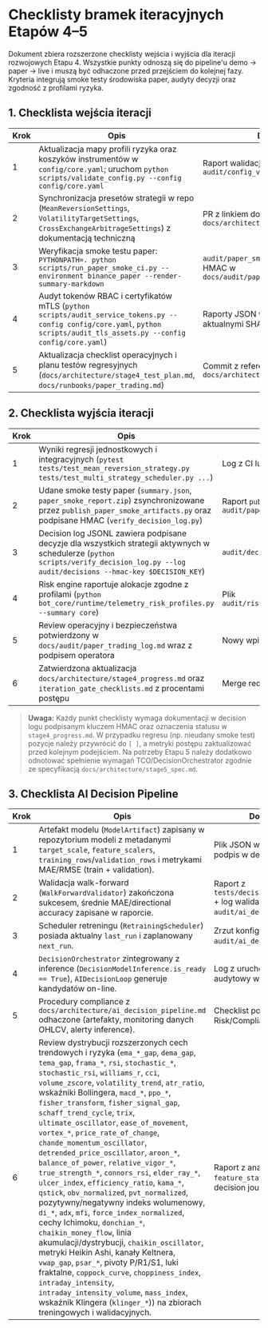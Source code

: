 # Checklisty bramek iteracyjnych Etapów 4–5

Dokument zbiera rozszerzone checklisty wejścia i wyjścia dla iteracji rozwojowych Etapu 4. Wszystkie punkty odnoszą się do pipeline'u demo → paper → live i muszą być odhaczone przed przejściem do kolejnej fazy. Kryteria integrują smoke testy środowiska paper, audyty decyzji oraz zgodność z profilami ryzyka.

## 1. Checklista wejścia iteracji

| Krok | Opis | Dowód/Artefakt |
| --- | --- | --- |
| 1 | Aktualizacja mapy profili ryzyka oraz koszyków instrumentów w `config/core.yaml`; uruchom `python scripts/validate_config.py --config config/core.yaml` | Raport walidacji zapisany w `audit/config_validation/iteracja_<nr>.json` |
| 2 | Synchronizacja presetów strategii w repo (`MeanReversionSettings`, `VolatilityTargetSettings`, `CrossExchangeArbitrageSettings`) z dokumentacją techniczną | PR z linkiem do `docs/architecture/strategies/*.md` |
| 3 | Weryfikacja smoke testu paper: `PYTHONPATH=. python scripts/run_paper_smoke_ci.py --environment binance_paper --render-summary-markdown` | `audit/paper_smoke/summary.json` + podpis HMAC w `docs/audit/paper_trading_log.jsonl` |
| 4 | Audyt tokenów RBAC i certyfikatów mTLS (`python scripts/audit_service_tokens.py --config config/core.yaml`, `python scripts/audit_tls_assets.py --config config/core.yaml`) | Raporty JSON w `audit/rbac/` i `audit/tls/` z aktualnymi SHA-256 |
| 5 | Aktualizacja checklist operacyjnych i planu testów regresyjnych (`docs/architecture/stage4_test_plan.md`, `docs/runbooks/paper_trading.md`) | Commit z referencją do numeru iteracji w `docs/architecture/stage4_progress.md` |

## 2. Checklista wyjścia iteracji

| Krok | Opis | Dowód/Artefakt |
| --- | --- | --- |
| 1 | Wyniki regresji jednostkowych i integracyjnych (`pytest tests/test_mean_reversion_strategy.py tests/test_multi_strategy_scheduler.py ...`) | Log z CI lub `logs/tests/iteracja_<nr>.txt` |
| 2 | Udane smoke testy paper (`summary.json`, `paper_smoke_report.zip`) zsynchronizowane przez `publish_paper_smoke_artifacts.py` oraz podpisane HMAC (`verify_decision_log.py`) | Raport `publish_summary.json` + wpis w `audit/paper_trading_log.md` |
| 3 | Decision log JSONL zawiera podpisane decyzje dla wszystkich strategii aktywnych w schedulerze (`python scripts/verify_decision_log.py --log audit/decisions --hmac-key $DECISION_KEY`) | `audit/decisions/verification_report.json` |
| 4 | Risk engine raportuje alokacje zgodne z profilami (`python bot_core/runtime/telemetry_risk_profiles.py --summary core`) | Plik `audit/risk_profiles/core_iteracja_<nr>.json` |
| 5 | Review operacyjny i bezpieczeństwa potwierdzony w `docs/audit/paper_trading_log.md` wraz z podpisem operatora | Nowy wpis z datą i identyfikatorem operatora |
| 6 | Zatwierdzona aktualizacja `docs/architecture/stage4_progress.md` oraz `iteration_gate_checklists.md` z procentami postępu | Merge request + notatka w decision logu |

> **Uwaga:** Każdy punkt checklisty wymaga dokumentacji w decision logu podpisanym kluczem HMAC oraz oznaczenia statusu w `stage4_progress.md`. W przypadku regresu (np. nieudany smoke test) pozycje należy przywrócić do `[ ]`, a metryki postępu zaktualizować przed kolejnym podejściem. Na potrzeby Etapu 5 należy dodatkowo odnotować spełnienie wymagań TCO/DecisionOrchestrator zgodnie ze specyfikacją `docs/architecture/stage5_spec.md`.

## 3. Checklista AI Decision Pipeline

| Krok | Opis | Dowód/Artefakt |
| --- | --- | --- |
| 1 | Artefakt modelu (`ModelArtifact`) zapisany w repozytorium modeli z metadanymi `target_scale`, `feature_scalers`, `training_rows`/`validation_rows` i metrykami MAE/RMSE (train + validation). | Plik JSON w katalogu wersji + podpis w decision logu. |
| 2 | Walidacja walk-forward (`WalkForwardValidator`) zakończona sukcesem, średnie MAE/directional accuracy zapisane w raporcie. | Raport z `tests/decision/test_scheduler.py` + log walidacji w `audit/ai_decision/`. |
| 3 | Scheduler retreningu (`RetrainingScheduler`) posiada aktualny `last_run` i zaplanowany `next_run`. | Zrzut konfiguracji/metryk w `audit/ai_decision/scheduler.json`. |
| 4 | `DecisionOrchestrator` zintegrowany z inference (`DecisionModelInference.is_ready == True`), `AIDecisionLoop` generuje kandydatów on-line. | Log z uruchomienia pętli oraz wpis audytowy w decision journal. |
| 5 | Procedury compliance z `docs/architecture/ai_decision_pipeline.md` odhaczone (artefakty, monitoring danych OHLCV, alerty inference). | Checklist podpisana przez Risk/Compliance. |
| 6 | Review dystrybucji rozszerzonych cech trendowych i ryzyka (`ema_*_gap`, `dema_gap`, `tema_gap`, `frama_*`, `rsi`, `stochastic_*`, `stochastic_rsi`, `williams_r`, `cci`, `volume_zscore`, `volatility_trend`, `atr_ratio`, wskaźniki Bollingera, `macd_*`, `ppo_*`, `fisher_transform`, `fisher_signal_gap`, `schaff_trend_cycle`, `trix`, `ultimate_oscillator`, `ease_of_movement`, `vortex_*`, `price_rate_of_change`, `chande_momentum_oscillator`, `detrended_price_oscillator`, `aroon_*`, `balance_of_power`, `relative_vigor_*`, `true_strength_*`, `connors_rsi`, `elder_ray_*`, `ulcer_index`, `efficiency_ratio`, `kama_*`, `qstick`, `obv_normalized`, `pvt_normalized`, pozytywny/negatywny indeks wolumenowy, `di_*`, `adx`, `mfi`, `force_index_normalized`, cechy Ichimoku, `donchian_*`, `chaikin_money_flow`, linia akumulacji/dystrybucji, `chaikin_oscillator`, metryki Heikin Ashi, kanały Keltnera, `vwap_gap`, `psar_*`, pivoty P/R1/S1, luki fraktalne, `coppock_curve`, `choppiness_index`, `intraday_intensity`, `intraday_intensity_volume`, `mass_index`, wskaźnik Klingera (`klinger_*`)) na zbiorach treningowych i walidacyjnych. | Raport z analizy statystyk `feature_stats` dołączony do decision journal. |
